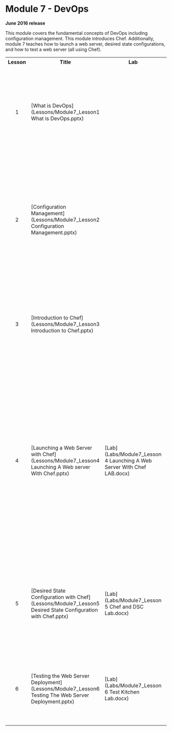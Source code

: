 <html lang="en">
   <head>
      <meta charset="utf-8">
      <meta http-equiv="X-UA-Compatible" content="IE=edge">
      <meta name="viewport" content="width=device-width, initial-scale=1">
	    <link rel="stylesheet" href="style.css">
   </head>
   <body id="home">
      <div class="container">
         <div class="jumbotron">
            <h1>Module 7 - DevOps</h1>
            <p><b>June 2016 release</b></p>
            <p>This module covers the fundamental concepts of DevOps including configuration management. This module introduces Chef. Additionally, module 7 teaches how to launch a web server, desired state configurations, and how to test a web server (all using Chef).</p>
         </div>
      </div>
      <div class="panel-body">
               <table class="table table-bordered table-hover">
                  <col>
                  <col>
                  <col>
                  <tr>
                     <th>Lesson</th>
                     <th align="center">Title</th>
                     <th>Lab</th>
                     <th>Objectives</th>
                  </tr>
                  <tr>
                     <td align="center">1</td>
                     <td>[What is DevOps](Lessons/Module7_Lesson1 What is DevOps.pptx)</td>
                     <td></td>
                     <td>Explain the difference between traditional Development and Operations<br>
Define DevOps <br>
Understand why the Enterprise is embracing the DevOps methodology<br>
Summarize the DevOps mindset
                     </td>
                  </tr>
                  <tr>
                     <td align="center">2</td>
                     <td>[Configuration Management](Lessons/Module7_Lesson2 Configuration Management.pptx)</td>
                     <td></td>
                     <td>Define configuration management and infrastructure automation<br>
			 Know the leading configuration management tools and platforms<br>
			 Explain how integration with the cloud changes implementation<br>
			 Review configuration management examples
                     </td>
                  </tr>
                  <tr>
                     <td align="center">3</td>
                     <td>[Introduction to Chef](Lessons/Module7_Lesson3 Introduction to Chef.pptx)</td>
                     <td></td>
                     <td>Explain Chef terminology and architecture<br>
			 Build basic cookbooks and recipes<br>
			 Utilize Windows resources like powershell_script and registry_key<br>
			 Understand how to interface with a Chef Server
                     </td>
                  </tr>
                  <tr>
                     <td align="center">4</td>
                     <td>[Launching a Web Server with Chef](Lessons/Module7_Lesson4 Launching A Web server With Chef.pptx)</td>
                     <td>[Lab](Labs/Module7_Lesson 4 Launching A Web Server With Chef LAB.docx)</td>
                     <td>Understand the purpose and functionality of a web server<br>
			 Launch a virtual CentOS and Windows instance <br>
			 Install the Chef Development Kit (ChefDK) onto the instances<br>
			 Write a Chef recipe to Install, Start and Configure Apache (for Linux) and IIS (for Windows) web servers<br>
			 Use the chef-client command in local-mode to converge the node<br>
			 Visually verify that a web server is running on each instance
                     </td>
                  </tr>
                  <tr>
                     <td align="center">5</td>
                     <td>[Desired State Configuration with Chef](Lessons/Module7_Lesson5 Desired State Configuration with Chef.pptx)</td>
                     <td>[Lab](Labs/Module7_Lesson 5 Chef and DSC Lab.docx)</td>
                     <td>Explain what Desired State Configuration (DSC) does<br>
			 Understand the benefits of managing DSC with Chef<br>
			 Decide when to use Chef vs DSC resources<br>
			 Utilize the dsc_script and dsc_resource inside a recipe
                     </td>
                  </tr>
                  <tr>
                     <td align="center">6</td>
                     <td>[Testing the Web Server Deployment](Lessons/Module7_Lesson6 Testing The Web Server Deployment.pptx)</td>
                     <td>[Lab](Labs/Module7_Lesson 6 Test Kitchen Lab.docx)</td>
                     <td>Understand why DevOps engineers test their code<br>
			 Explain several different types of software testing<br>
			 Implement an Integration Test using Test Kitchen
                     </td>
                  </tr>
            </table>
        </div>
     </body>
</html>
